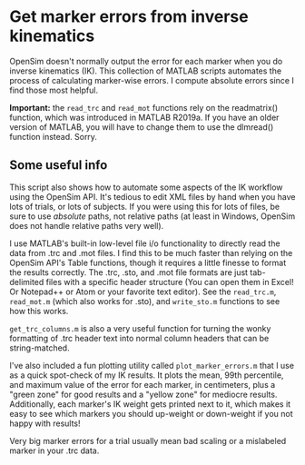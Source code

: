 # Get marker errors from inverse kinematics

OpenSim doesn't normally output the error for each marker when you do inverse kinematics (IK). This collection of MATLAB scripts automates the process of calculating marker-wise errors. I compute absolute errors since I find those most helpful.

**Important:** the `read_trc` and `read_mot` functions rely on the readmatrix() function, which was introduced in MATLAB R2019a. If you have an older version of MATLAB, you will have to change them to use the dlmread() function instead. Sorry.

## Some useful info

This script also shows how to automate some aspects of the IK workflow using the OpenSim API. It's tedious to edit XML files by hand when you have lots of trials, or lots of subjects. If you were using this for lots of files, be sure to use *absolute* paths, not relative paths (at least in Windows, OpenSim does not handle relative paths very well).

I use MATLAB's built-in low-level file i/o functionality to directly read the data from .trc and .mot files. I find this to be much faster than relying on the OpenSim API's Table functions, though it requires a little finesse to format the results correctly. The .trc, .sto, and .mot file formats are just tab-delimited files with a specific header structure (You can open them in Excel! Or Notepad++ or Atom or your favorite text editor). See the `read_trc.m`, `read_mot.m` (which also works for .sto), and `write_sto.m` functions to see how this works.

`get_trc_columns.m` is also a very useful function for turning the wonky formatting of .trc header text into normal column headers that can be string-matched.

I've also included a fun plotting utility called `plot_marker_errors.m` that I use as a quick spot-check of my IK results. It plots the mean, 99th percentile, and maximum value of the error for each marker, in centimeters, plus a "green zone" for good results and a "yellow zone" for mediocre results. Additionally, each marker's IK weight gets printed next to it, which makes it easy to see which markers you should up-weight or down-weight if you not happy with results!  

Very big marker errors for a trial usually mean bad scaling or a mislabeled marker in your .trc data.